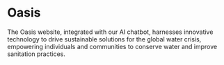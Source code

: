 # Oasis
The Oasis website, integrated with our AI chatbot, harnesses innovative technology to drive sustainable solutions for the global water crisis, empowering individuals and communities to conserve water and improve sanitation practices.

